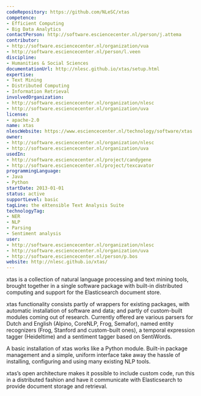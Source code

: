 ```yaml
---
codeRepository: https://github.com/NLeSC/xtas
competence:
- Efficient Computing
- Big Data Analytics
contactPerson: http://software.esciencecenter.nl/person/j.attema
contributor:
- http://software.esciencecenter.nl/organization/vua
- http://software.esciencecenter.nl/person/l.veen
discipline:
- Humanities & Social Sciences
documentationUrl: http://nlesc.github.io/xtas/setup.html
expertise:
- Text Mining
- Distributed Computing
- Information Retrieval
involvedOrganization:
- http://software.esciencecenter.nl/organization/nlesc
- http://software.esciencecenter.nl/organization/uva
license:
- apache-2.0
name: xtas
nlescWebsite: https://www.esciencecenter.nl/technology/software/xtas
owner:
- http://software.esciencecenter.nl/organization/nlesc
- http://software.esciencecenter.nl/organization/uva
usedIn:
- http://software.esciencecenter.nl/project/candygene
- http://software.esciencecenter.nl/project/texcavator
programmingLanguage:
- Java
- Python
startDate: 2013-01-01
status: active
supportLevel: basic
tagLine: the eXtensible Text Analysis Suite
technologyTag:
- NER
- NLP
- Parsing
- Sentiment analysis
user:
- http://software.esciencecenter.nl/organization/nlesc
- http://software.esciencecenter.nl/organization/uva
- http://software.esciencecenter.nl/person/p.bos
website: http://nlesc.github.io/xtas/
---
```

xtas is a collection of natural language processing and text mining tools, brought together in a single software package with built-in distributed computing and support for the Elasticsearch document store.

xtas functionality consists partly of wrappers for existing packages, with automatic installation of software and data; and partly of custom-built modules coming out of research. Currently offered are various parsers for Dutch and English (Alpino, CoreNLP, Frog, Semafor), named entity recognizers (Frog, Stanford and custom-built ones), a temporal expression tagger (Heideltime) and a sentiment tagger based on SentiWords.

A basic installation of xtas works like a Python module. Built-in package management and a simple, uniform interface take away the hassle of installing, configuring and using many existing NLP tools.

xtas’s open architecture makes it possible to include custom code, run this in a distributed fashion and have it communicate with Elasticsearch to provide document storage and retrieval.
